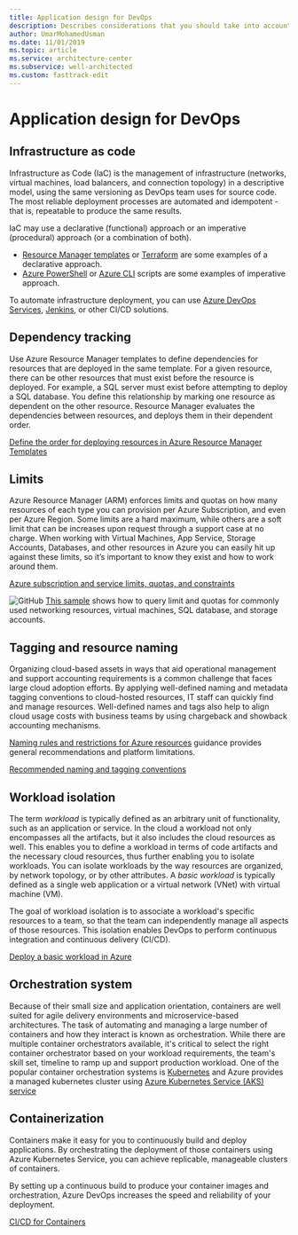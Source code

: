 ```yaml
---
title: Application design for DevOps
description: Describes considerations that you should take into account while doing application design to optimize for DevOps.
author: UmarMohamedUsman
ms.date: 11/01/2019
ms.topic: article
ms.service: architecture-center
ms.subservice: well-architected
ms.custom: fasttrack-edit
---
```


# Application design for DevOps

## Infrastructure as code

Infrastructure as Code (IaC) is the management of infrastructure (networks, virtual machines, load balancers, and connection topology) in a descriptive model, using the same versioning as DevOps team uses for source code. The most reliable deployment processes are automated and idempotent - that is, repeatable to produce the same results.

IaC may use a declarative (functional) approach or an imperative (procedural) approach (or a combination of both).

* [Resource Manager templates](/azure/azure-resource-manager/template-deployment-overview) or [Terraform](/azure/virtual-machines/windows/infrastructure-automation#terraform) are some examples of a declarative approach.
* [Azure PowerShell](/powershell/azure/?view=azps-2.8.0) or [Azure CLI](/cli/azure/?view=azure-cli-latest) scripts are some examples of imperative approach.

To automate infrastructure deployment, you can use [Azure DevOps Services](/azure/virtual-machines/windows/infrastructure-automation#azure-devops-services), [Jenkins](/azure/virtual-machines/windows/infrastructure-automation#jenkins), or other CI/CD solutions.

## Dependency tracking

Use Azure Resource Manager templates to define dependencies for resources that are deployed in the same template. For a given resource, there can be other resources that must exist before the resource is deployed. For example, a SQL server must exist before attempting to deploy a SQL database. You define this relationship by marking one resource as dependent on the other resource. Resource Manager evaluates the dependencies between resources, and deploys them in their dependent order.

[Define the order for deploying resources in Azure Resource Manager Templates](/azure/azure-resource-manager/resource-group-define-dependencies)

## Limits

Azure Resource Manager (ARM) enforces limits and quotas on how many resources of each type you can provision per Azure Subscription, and even per Azure Region. Some limits are a hard maximum, while others are a soft limit that can be increases upon request through a support case at no charge. When working with Virtual Machines, App Service, Storage Accounts, Databases, and other resources in Azure you can easily hit up against these limits, so it’s important to know they exist and how to work around them.

[Azure subscription and service limits, quotas, and constraints](/azure/azure-subscription-service-limits#app-service-limits)

![GitHub](../../_images/github.png) [This sample](https://github.com/mspnp/samples/tree/master/OperationalExcellence/ResourceLimits) shows how to query limit and quotas for commonly used networking resources, virtual machines, SQL database, and storage accounts.

## Tagging and resource naming

Organizing cloud-based assets in ways that aid operational management and support accounting requirements is a common challenge that faces large cloud adoption efforts. By applying well-defined naming and metadata tagging conventions to cloud-hosted resources, IT staff can quickly find and manage resources. Well-defined names and tags also help to align cloud usage costs with business teams by using chargeback and showback accounting mechanisms.

[Naming rules and restrictions for Azure resources](/azure/azure-resource-manager/management/resource-name-rules) guidance provides general recommendations and platform limitations.

[Recommended naming and tagging conventions](/azure/cloud-adoption-framework/ready/azure-best-practices/naming-and-tagging)

## Workload isolation

The term _workload_ is typically defined as an arbitrary unit of functionality, such as an application or service. In the cloud a workload not only encompasses all the artifacts, but it also includes the cloud resources as well. This enables you to define a workload in terms of code artifacts and the necessary cloud resources, thus further enabling you to isolate workloads. You can isolate workloads by the way resources are organized, by network topology, or by other attributes. A _basic workload_ is typically defined as a single web application or a virtual network (VNet) with virtual machine (VM).

The goal of workload isolation is to associate a workload's specific resources to a team, so that the team can independently manage all aspects of those resources. This isolation enables DevOps to perform continuous integration and continuous delivery (CI/CD).

[Deploy a basic workload in Azure](/azure/cloud-adoption-framework/infrastructure/virtual-machines/basic-workload)

## Orchestration system

Because of their small size and application orientation, containers are well suited for agile delivery environments and microservice-based architectures. The task of automating and managing a large number of containers and how they interact is known as orchestration. While there are multiple container orchestrators available, it's critical to select the right container orchestrator based on your workload requirements, the team's skill set, timeline to ramp up and support production workload. One of the popular container orchestration systems is [Kubernetes](https://azure.microsoft.com/topic/what-is-kubernetes/) and Azure provides a managed kubernetes cluster using [Azure Kubernetes Service (AKS) service](/azure/aks/intro-kubernetes)

## Containerization

Containers make it easy for you to continuously build and deploy applications. By orchestrating the deployment of those containers using Azure Kubernetes Service, you can achieve replicable, manageable clusters of containers.

By setting up a continuous build to produce your container images and orchestration, Azure DevOps increases the speed and reliability of your deployment.

[CI/CD for Containers](https://azure.microsoft.com/solutions/architecture/cicd-for-containers)